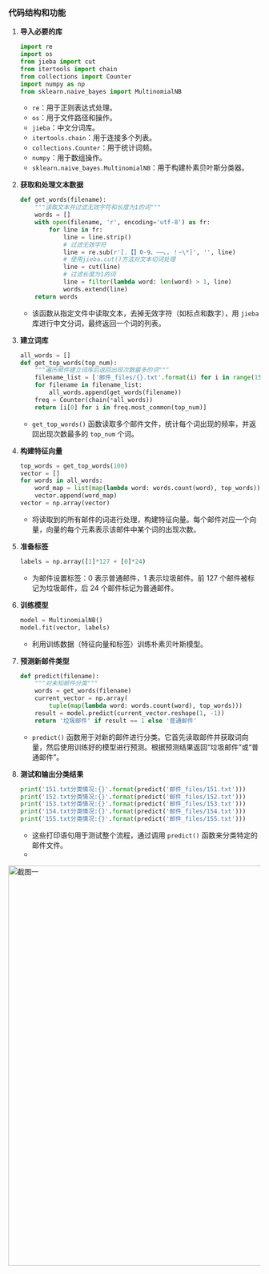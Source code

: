 ### 代码结构和功能

1. **导入必要的库**
   ```python
   import re
   import os
   from jieba import cut
   from itertools import chain
   from collections import Counter
   import numpy as np
   from sklearn.naive_bayes import MultinomialNB
   ```
   - `re`：用于正则表达式处理。
   - `os`：用于文件路径和操作。
   - `jieba`：中文分词库。
   - `itertools.chain`：用于连接多个列表。
   - `collections.Counter`：用于统计词频。
   - `numpy`：用于数组操作。
   - `sklearn.naive_bayes.MultinomialNB`：用于构建朴素贝叶斯分类器。

2. **获取和处理文本数据**
   ```python
   def get_words(filename):
       """读取文本并过滤无效字符和长度为1的词"""
       words = []
       with open(filename, 'r', encoding='utf-8') as fr:
           for line in fr:
               line = line.strip()
               # 过滤无效字符
               line = re.sub(r'[.【】0-9、——。，！~\*]', '', line)
               # 使用jieba.cut()方法对文本切词处理
               line = cut(line)
               # 过滤长度为1的词
               line = filter(lambda word: len(word) > 1, line)
               words.extend(line)
       return words
   ```
   - 该函数从指定文件中读取文本，去掉无效字符（如标点和数字），用 `jieba` 库进行中文分词，最终返回一个词的列表。

3. **建立词库**
   ```python
   all_words = []
   def get_top_words(top_num):
       """遍历邮件建立词库后返回出现次数最多的词"""
       filename_list = ['邮件_files/{}.txt'.format(i) for i in range(151)]
       for filename in filename_list:
           all_words.append(get_words(filename))
       freq = Counter(chain(*all_words))
       return [i[0] for i in freq.most_common(top_num)]
   ```
   - `get_top_words()` 函数读取多个邮件文件，统计每个词出现的频率，并返回出现次数最多的 `top_num` 个词。

4. **构建特征向量**
   ```python
   top_words = get_top_words(100)
   vector = []
   for words in all_words:
       word_map = list(map(lambda word: words.count(word), top_words))
       vector.append(word_map)
   vector = np.array(vector)
   ```
   - 将读取到的所有邮件的词进行处理，构建特征向量。每个邮件对应一个向量，向量的每个元素表示该邮件中某个词的出现次数。

5. **准备标签**
   ```python
   labels = np.array([1]*127 + [0]*24)
   ```
   - 为邮件设置标签：0 表示普通邮件，1 表示垃圾邮件。前 127 个邮件被标记为垃圾邮件，后 24 个邮件标记为普通邮件。

6. **训练模型**
   ```python
   model = MultinomialNB()
   model.fit(vector, labels)
   ```
   - 利用训练数据（特征向量和标签）训练朴素贝叶斯模型。

7. **预测新邮件类型**
   ```python
   def predict(filename):
       """对未知邮件分类"""
       words = get_words(filename)
       current_vector = np.array(
           tuple(map(lambda word: words.count(word), top_words)))
       result = model.predict(current_vector.reshape(1, -1))
       return '垃圾邮件' if result == 1 else '普通邮件'
   ```
   - `predict()` 函数用于对新的邮件进行分类。它首先读取邮件并获取词向量，然后使用训练好的模型进行预测。根据预测结果返回“垃圾邮件”或“普通邮件”。

8. **测试和输出分类结果**
   ```python
   print('151.txt分类情况:{}'.format(predict('邮件_files/151.txt')))
   print('152.txt分类情况:{}'.format(predict('邮件_files/152.txt')))
   print('153.txt分类情况:{}'.format(predict('邮件_files/153.txt')))
   print('154.txt分类情况:{}'.format(predict('邮件_files/154.txt')))
   print('155.txt分类情况:{}'.format(predict('邮件_files/155.txt')))
   ```
   - 这些打印语句用于测试整个流程，通过调用 `predict()` 函数来分类特定的邮件文件。
   - 
<img src="C:\Users\24647\Desktop\任务四\599cc321772d8b5a98c199e0620aa4a.png" width="800" alt="截图一">

